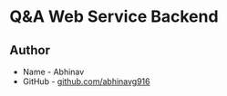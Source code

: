 # Q&A Web Service Backend

## Author
* Name - Abhinav
* GitHub - [github.com/abhinavg916](https://github.com/abhinavg916)
